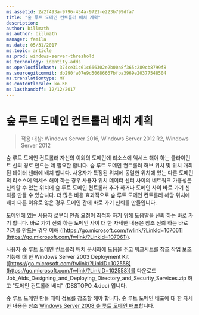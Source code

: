```yaml
---
ms.assetid: 2a2f493a-9796-454a-9721-e223b799dfa7
title: "숲 루트 도메인 컨트롤러 배치 계획"
description: 
author: billmath
ms.author: billmath
manager: femila
ms.date: 05/31/2017
ms.topic: article
ms.prod: windows-server-threshold
ms.technology: identity-adds
ms.openlocfilehash: 374ce31c61c666302e2b00a8f365c289cb8799f8
ms.sourcegitcommit: db290fa07e9d50686667bfba3969e20377548504
ms.translationtype: MT
ms.contentlocale: ko-KR
ms.lasthandoff: 12/12/2017
---
```

# <a name="planning-forest-root-domain-controller-placement"></a>숲 루트 도메인 컨트롤러 배치 계획

>적용 대상: Windows Server 2016, Windows Server 2012 R2, Windows Server 2012

숲 루트 도메인 컨트롤러 자신의 이외의 도메인에 리소스에 액세스 해야 하는 클라이언트 신뢰 경로 만드는 데 필요한 합니다. 숲 루트 도메인 컨트롤러 허브 위치 및 위치 개최 된 데이터 센터에 배치 합니다. 사용자가 특정된 위치에 동일한 위치에 있는 다른 도메인의 리소스에 액세스 해야 하는 경우 사용자 위치 데이터 센터 사이의 네트워크 가용성은 신뢰할 수 있는 위치에 숲 루트 도메인 컨트롤러 추가 하거나 도메인 사이 바로 가기 신뢰를 만들 수 있습니다. 더 많은 비용 효과적으로 숲 루트 도메인 컨트롤러 해당 위치에 배치 다른 이유로 않은 경우 도메인 간에 바로 가기 신뢰를 만들입니다.  
  
도메인에 있는 사용자 로부터 인증 요청이 최적화 하기 위해 도움말을 신뢰 하는 바로 가기 합니다. 바로 가기 신뢰 하는 도메인 사이 대 한 자세한 내용은 참조 신뢰 하는 바로 가기를 만드는 경우 이해 ([https://go.microsoft.com/fwlink/?LinkId=107061](https://go.microsoft.com/fwlink/?LinkId=107061)).  
  
사용자 숲 루트 도메인 컨트롤러 배치 문서화에 도움을 주고 워크시트를 참조 작업 보조 기능에 대 한 Windows Server 2003 Deployment Kit ([https://go.microsoft.com/fwlink/?LinkID=102558](https://go.microsoft.com/fwlink/?LinkID=102558))를 다운로드 Job_Aids_Designing_and_Deploying_Directory_and_Security_Services.zip 하 고 "도메인 컨트롤러 배치" (DSSTOPO_4.doc) 엽니다.  
  
숲 루트 도메인 만들 때이 정보를 참조할 해야 합니다. 숲 루트 도메인 배포에 대 한 자세한 내용은 참조 [Windows Server 2008 숲 루트 도메인 배포](https://technet.microsoft.com/library/cc731174.aspx)합니다.  
  


